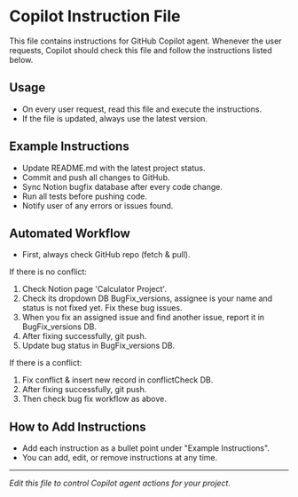 # Copilot Instruction File

This file contains instructions for GitHub Copilot agent. Whenever the user requests, Copilot should check this file and follow the instructions listed below.

## Usage
- On every user request, read this file and execute the instructions.
- If the file is updated, always use the latest version.

## Example Instructions
- Update README.md with the latest project status.
- Commit and push all changes to GitHub.
- Sync Notion bugfix database after every code change.
- Run all tests before pushing code.
- Notify user of any errors or issues found.

## Automated Workflow

- First, always check GitHub repo (fetch & pull).

If there is no conflict:
  1. Check Notion page 'Calculator Project'.
  2. Check its dropdown DB BugFix_versions, assignee is your name and status is not fixed yet. Fix these bug issues.
  3. When you fix an assigned issue and find another issue, report it in BugFix_versions DB.
  4. After fixing successfully, git push.
  5. Update bug status in BugFix_versions DB.

If there is a conflict:
  1. Fix conflict & insert new record in conflictCheck DB.
  2. After fixing successfully, git push.
  3. Then check bug fix workflow as above.

## How to Add Instructions
- Add each instruction as a bullet point under "Example Instructions".
- You can add, edit, or remove instructions at any time.

---

*Edit this file to control Copilot agent actions for your project.*
